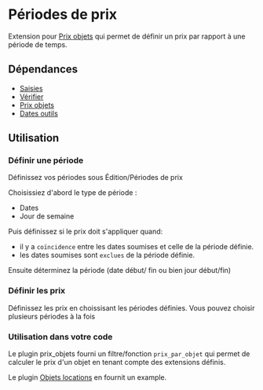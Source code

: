 # Périodes de prix
Extension pour [Prix objets](https://plugins.spip.net/prix_objets) qui permet de définir un prix par rapport à une période de temps.

## Dépendances
- [Saisies](https://plugins.spip.net/saisies.html)
- [Vérifier](https://plugins.spip.net/verifier.html)
- [Prix objets](https://plugins.spip.net/prix_objets)
- [Dates outils](https://plugins.spip.net/dates_outils.html)

## Utilisation
### Définir une période
Définissez vos périodes sous Édition/Périodes de prix

Choisissiez d'abord le type de période :
- Dates
- Jour de semaine

Puis définissez si le prix doit s'appliquer quand:
- il y a `coïncidence` entre les dates soumises et celle de la période définie.
- les dates soumises sont `exclues` de la période définie.

Ensuite déterminez la période (date début/ fin ou bien jour début/fin)

### Définir les prix
Définissez les prix en choissisant les périodes définies. Vous pouvez choisir plusieurs
périodes à la fois

### Utilisation dans votre code
Le plugin prix_objets fourni un filtre/fonction `prix_par_objet` qui permet de calculer le prix d'un objet en
tenant compte des extensions définis.

Le plugin [Objets locations](https://github.com/abelass/location_objets/blob/master/inc/objets_location.php#L34)
en fournit un example.
